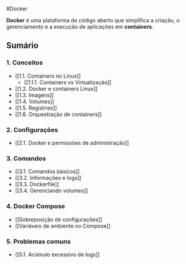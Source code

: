 #Docker

**Docker** é uma plataforma de código aberto que simplifica a criação, o gerenciamento e a execução de aplicações em **containers**. 

## **Sumário**

### 1. Conceitos

- [[1.1. Containers no Linux]]
	- [[1.1.1. Containers vs Virtualização]]
- [[1.2. Docker e containers Linux]] 
- [[1.3. Imagens]]
- [[1.4. Volumes]]
- [[1.5. Registries]]
- [[1.6. Orquestração de containers]]

### 2. Configurações

- [[2.1. Docker e permissões de administração]]  

### 3. Comandos

- [[3.1. Comandos básicos]]
- [[3.2. Informações e logs]]
- [[3.3. Dockerfile]]
- [[3.4. Gerenciando volumes]]

### 4. Docker Compose

- [[Sobreposição de configurações]]
- [[Variáveis de ambiente no Compose]]

### 5. Problemas comuns

- [[5.1. Acúmulo excessivo de logs]]
